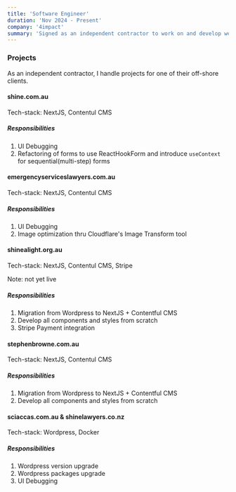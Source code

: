 ```yaml
---
title: 'Software Engineer'
duration: 'Nov 2024 - Present'
company: '4impact'
summary: 'Signed as an independent contractor to work on and develop websites with NextJS and Contentful CMS'
---
```

### Projects

As an independent contractor, I handle projects for one of their off-shore clients.

#### shine.com.au
Tech-stack: NextJS, Contentul CMS

##### *Responsibilities*
1. UI Debugging
2. Refactoring of forms to use ReactHookForm and introduce `useContext` for sequential(multi-step) forms

#### emergencyserviceslawyers.com.au
Tech-stack: NextJS, Contentul CMS

##### *Responsibilities*
1. UI Debugging
2. Image optimization thru Cloudflare's Image Transform tool

#### shinealight.org.au
Tech-stack: NextJS, Contentul CMS, Stripe

Note: not yet live

##### *Responsibilities*
1. Migration from Wordpress to NextJS + Contentful CMS
2. Develop all components and styles from scratch
3. Stripe Payment integration

#### stephenbrowne.com.au
Tech-stack: NextJS, Contentul CMS

##### *Responsibilities*
1. Migration from Wordpress to NextJS + Contentful CMS
2. Develop all components and styles from scratch

#### sciaccas.com.au & shinelawyers.co.nz
Tech-stack: Wordpress, Docker

##### *Responsibilities*
1. Wordpress version upgrade
2. Wordpress packages upgrade
3. UI Debugging